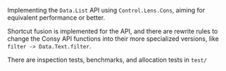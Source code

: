 Implementing the `Data.List` API using `Control.Lens.Cons`, aiming for equivalent
performance or better.

Shortcut fusion is implemented for the API, and there are rewrite rules to change
the Consy API functions into their more specialized versions, like
`filter -> Data.Text.filter`.

There are inspection tests, benchmarks, and allocation tests in `test/`
